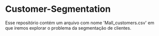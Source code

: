# Customer-Segmentation
Esse repositório contém um arquivo com nome 'Mall_customers.csv' em que iremos explorar o problema da segmentação de clientes. 


